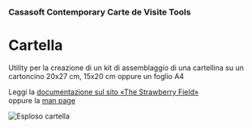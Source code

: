 ﻿### Casasoft Contemporary Carte de Visite Tools

# Cartella

Utility per la creazione di un kit di assemblaggio di una cartellina su un cartoncino 20x27 cm, 15x20 cm oppure un foglio A4

Leggi la [documentazione sul sito «The Strawberry Field»](https://strawberryfield.altervista.org/carte_de_visite/creazione_cartellina.php)  
oppure la [man page](../docs/man_Cartella.md)

![Esploso cartella](https://strawberryfield.altervista.org/carte_de_visite/foto/prototipo_cartellina.jpg)

